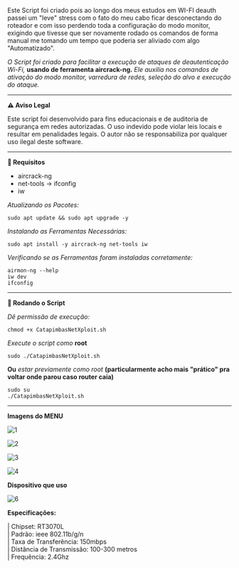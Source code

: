 Este Script foi criado pois ao longo dos meus estudos em WI-FI deauth passei um "leve" stress
com o fato do meu cabo ficar desconectando do roteador e com isso perdendo toda a configuração
do modo monitor, exigindo que tivesse que ser novamente rodado os comandos de forma manual
me tomando um tempo que poderia ser aliviado com algo "Automatizado".

*O Script foi criado para facilitar a execução de ataques de deautenticação Wi-Fi,* **usando de ferramenta aircrack-ng.** 
*Ele auxilia nos comandos de ativação do modo monitor, varredura de redes, seleção do alvo e execução do ataque.*

---
**⚠️ Aviso Legal**

Este script foi desenvolvido para fins educacionais e de auditoria de segurança em redes autorizadas. O uso indevido pode violar leis locais e resultar em penalidades legais. O autor não se responsabiliza por qualquer uso ilegal deste software.

---

**🔧 Requisitos**

- aircrack-ng
- net-tools -> ifconfig
- iw

*Atualizando os Pacotes:*

    sudo apt update && sudo apt upgrade -y

*Instalando as Ferramentas Necessárias:*

    sudo apt install -y aircrack-ng net-tools iw

*Verificando se as Ferramentas foram instaladas corretamente:*

    airmon-ng --help
    iw dev
    ifconfig
---

**🚀 Rodando o Script**

*Dê permissão de execução:*

    chmod +x CatapimbasNetXploit.sh

*Execute o script como* **root**

    sudo ./CatapimbasNetXploit.sh

**Ou** *estar previamente como root* **(particularmente acho mais "prático" pra voltar onde parou caso router caia)**

    sudo su
    ./CatapimbasNetXploit.sh
---

**Imagens do MENU**

![1](https://github.com/user-attachments/assets/dd3ca763-ca75-453c-a21d-dc207d2acc6e)

![2](https://github.com/user-attachments/assets/f392c00f-1a8d-4705-a97d-7ef70b9b3724)

![3](https://github.com/user-attachments/assets/4ae12900-693f-41b0-8a56-0a8d0927186a)

![4](https://github.com/user-attachments/assets/ee9c467e-bf17-454f-ab41-71f6ec0e0955)

**Dispositivo que uso**

![6](https://github.com/user-attachments/assets/f6635486-3c4b-49ec-8752-764b7e18e82a) 

**Especificações:**

|   Chipset: RT3070L <br>
|   Padrão: ieee 802.11b/g/n <br>
|   Taxa de Transferência: 150mbps <br>
|   Distância de Transmissão: 100-300 metros <br>
|   Frequência: 2.4Ghz <br>


